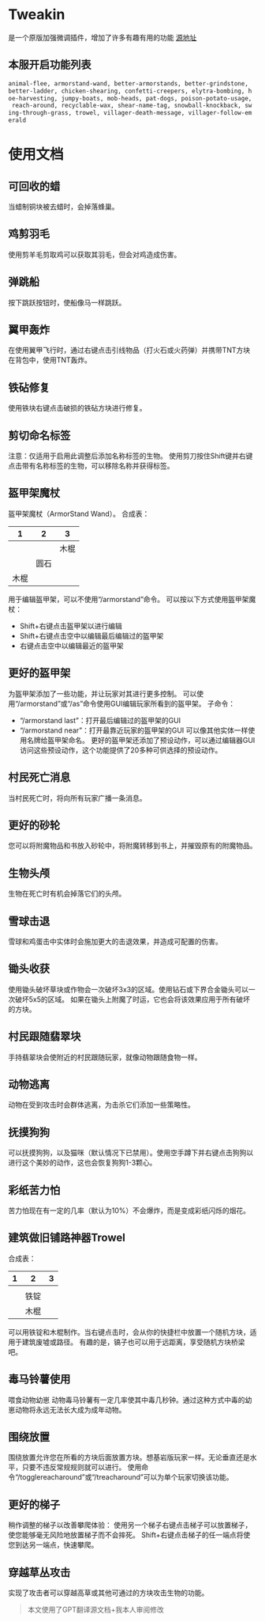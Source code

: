 # Tweakin
是一个原版加强微调插件，增加了许多有趣有用的功能
[源地址](https://www.spigotmc.org/resources/tweakin-1-17-1-20.93444/)

## 本服开启功能列表
```txt
animal-flee, armorstand-wand, better-armorstands, better-grindstone, 
better-ladder, chicken-shearing, confetti-creepers, elytra-bombing, h
oe-harvesting, jumpy-boats, mob-heads, pat-dogs, poison-potato-usage,
 reach-around, recyclable-wax, shear-name-tag, snowball-knockback, sw
ing-through-grass, trowel, villager-death-message, villager-follow-em
erald
``` 

# 使用文档

## 可回收的蜡
当蜡制铜块被去蜡时，会掉落蜂巢。

## 鸡剪羽毛
使用剪羊毛剪取鸡可以获取其羽毛，但会对鸡造成伤害。

## 弹跳船
按下跳跃按钮时，使船像马一样跳跃。

## 翼甲轰炸
在使用翼甲飞行时，通过右键点击引线物品（打火石或火药弹）并携带TNT方块在背包中，使用TNT轰炸。

## 铁砧修复
使用铁块右键点击破损的铁砧方块进行修复。

## 剪切命名标签
注意：仅适用于启用此调整后添加名称标签的生物。
使用剪刀按住Shift键并右键点击带有名称标签的生物，可以移除名称并获得标签。

## 盔甲架魔杖
盔甲架魔杖（ArmorStand Wand）。
合成表：

| 1    | 2    | 3    |
| ---- | ---- | ---- |
|      |      | 木棍 |
|      | 圆石 |      |
| 木棍 |      |      |

用于编辑盔甲架，可以不使用“/armorstand”命令。
可以按以下方式使用盔甲架魔杖：
- Shift+右键点击盔甲架以进行编辑
- Shift+右键点击空中以编辑最后编辑过的盔甲架
- 右键点击空中以编辑最近的盔甲架

## 更好的盔甲架
为盔甲架添加了一些功能，并让玩家对其进行更多控制。
可以使用“/armorstand”或“/as”命令使用GUI编辑玩家所看到的盔甲架。
子命令：
- “/armorstand last”：打开最后编辑过的盔甲架的GUI
- “/armorstand near”：打开最靠近玩家的盔甲架的GUI
可以像其他实体一样使用名牌给盔甲架命名。
更好的盔甲架还添加了预设动作，可以通过编辑器GUI访问这些预设动作，这个功能提供了20多种可供选择的预设动作。

## 村民死亡消息
当村民死亡时，将向所有玩家广播一条消息。

## 更好的砂轮
您可以将附魔物品和书放入砂轮中，将附魔转移到书上，并摧毁原有的附魔物品。

## 生物头颅
生物在死亡时有机会掉落它们的头颅。

## 雪球击退
雪球和鸡蛋击中实体时会施加更大的击退效果，并造成可配置的伤害。

## 锄头收获
使用锄头破坏草块或作物会一次破坏3x3的区域。使用钻石或下界合金锄头可以一次破坏5x5的区域。
如果在锄头上附魔了时运，它也会将该效果应用于所有破坏的方块。

## 村民跟随翡翠块
手持翡翠块会使附近的村民跟随玩家，就像动物跟随食物一样。

## 动物逃离
动物在受到攻击时会群体逃离，为击杀它们添加一些策略性。

## 抚摸狗狗
可以抚摸狗狗，以及猫咪（默认情况下已禁用）。使用空手蹲下并右键点击狗狗以进行这个美妙的动作，这也会恢复狗狗1-3颗心。

## 彩纸苦力怕
苦力怕现在有一定的几率（默认为10%）不会爆炸，而是变成彩纸闪烁的烟花。

## 建筑做旧铺路神器Trowel
合成表：

| 1   | 2    | 3   |
| --- | ---- | --- |
|     |      |     |
|     | 铁锭 |     |
|     | 木棍 |     |

可以用铁锭和木棍制作。当右键点击时，会从你的快捷栏中放置一个随机方块，适用于建筑废墟或路径。
有趣的是，镐子也可以用于远距离，享受随机方块桥梁吧。

## 毒马铃薯使用
喂食动物幼崽
动物毒马铃薯有一定几率使其中毒几秒钟。通过这种方式中毒的幼崽动物将永远无法长大成为成年动物。

## 围绕放置
围绕放置允许您在所看的方块后面放置方块。想基岩版玩家一样。无论垂直还是水平，只要不违反常规规则就可以进行。
使用命令“/togglereacharound”或“/treacharound”可以为单个玩家切换该功能。

## 更好的梯子
稍作调整的梯子以改善攀爬体验：
使用另一个梯子右键点击梯子可以放置梯子，使您能够毫无风险地放置梯子而不会摔死。
Shift+右键点击梯子的任一端点将使您到达另一端点，快速攀爬。

## 穿越草丛攻击
实现了攻击者可以穿越高草或其他可通过的方块攻击生物的功能。

> 本文使用了GPT翻译源文档+我本人审阅修改